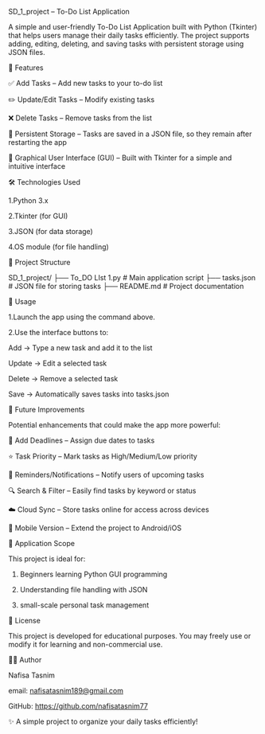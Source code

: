 SD_1_project – To-Do List Application

A simple and user-friendly To-Do List Application built with Python (Tkinter) that helps users manage their daily tasks efficiently.
The project supports adding, editing, deleting, and saving tasks with persistent storage using JSON files.


📌 Features


✅ Add Tasks – Add new tasks to your to-do list

✏️ Update/Edit Tasks – Modify existing tasks

❌ Delete Tasks – Remove tasks from the list

💾 Persistent Storage – Tasks are saved in a JSON file, so they remain after restarting the app

🎨 Graphical User Interface (GUI) – Built with Tkinter for a simple and intuitive interface


🛠️ Technologies Used


1.Python 3.x

2.Tkinter (for GUI)

3.JSON (for data storage)

4.OS module (for file handling)


📂 Project Structure


SD_1_project/
├── To_DO LIst 1.py     # Main application script
├── tasks.json          # JSON file for storing tasks
├── README.md           # Project documentation


📖 Usage


1.Launch the app using the command above.

2.Use the interface buttons to:

   Add → Type a new task and add it to the list
   
   Update → Edit a selected task
   
   Delete → Remove a selected task
   
   Save → Automatically saves tasks into tasks.json
   
   

🔮 Future Improvements


Potential enhancements that could make the app more powerful:

📅 Add Deadlines – Assign due dates to tasks

⭐ Task Priority – Mark tasks as High/Medium/Low priority

🔔 Reminders/Notifications – Notify users of upcoming tasks

🔍 Search & Filter – Easily find tasks by keyword or status

☁️ Cloud Sync – Store tasks online for access across devices

📱 Mobile Version – Extend the project to Android/iOS


🎯 Application Scope


This project is ideal for:

1. Beginners learning Python GUI programming

2. Understanding file handling with JSON
   
3. small-scale personal task management
   

📜 License


This project is developed for educational purposes. You may freely use or modify it for learning and non-commercial use.


👩‍💻 Author


Nafisa Tasnim

email: nafisatasnim189@gmail.com

GitHub: https://github.com/nafisatasnim77


✨ A simple project to organize your daily tasks efficiently!
